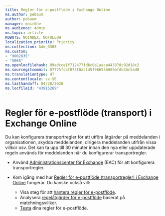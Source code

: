 ```yaml
---
title: Regler för e-postflöde i Exchange Online
ms.author: pebaum
author: pebaum
manager: mnirkhe
ms.audience: Admin
ms.topic: article
ROBOTS: NOINDEX, NOFOLLOW
localization_priority: Priority
ms.collection: Adm_O365
ms.custom:
- "9002635"
- "5068"
ms.openlocfilehash: 09adcce1f7124771d6c0a1aaca44337dc02d18c2
ms.sourcegitcommit: 07725fcaf073f0ac145f98653b989afdb34c5ad0
ms.translationtype: HT
ms.contentlocale: sv-SE
ms.lasthandoff: 04/28/2020
ms.locfileid: "43915269"
---
```

# <a name="mail-flow-transport-rules-in-exchange-online"></a>Regler för e-postflöde (transport) i Exchange Online

Du kan konfigurera transportregler för att utföra åtgärder på meddelanden i organisationen, skydda meddelanden, dirigera meddelanden utifrån vissa villkor osv.  Det kan ta upp till 30 minuter innan den nya eller uppdaterade regeln används för meddelanden när du konfigurerar transportregler.

- Använd [Administrationscenter för Exchange](https://go.microsoft.com/fwlink/p/?linkid=834822) (EAC) för att konfigurera transportregler.

- Kom igång med hur [Regler för e-postflöde (transportregler) i Exchange Online](https://docs.microsoft.com/exchange/security-and-compliance/mail-flow-rules/mail-flow-rules) fungerar. Du kanske också vill:

    - Visa steg för att [hantera regler för e-postflöde](https://docs.microsoft.com/exchange/security-and-compliance/mail-flow-rules/manage-mail-flow-rules).
    - Analysera [regelåtgärder för e-postflöde](https://docs.microsoft.com/exchange/security-and-compliance/mail-flow-rules/mail-flow-rule-actions) baserat på matchningsvillkor.
    - [Testa](https://docs.microsoft.com/exchange/security-and-compliance/mail-flow-rules/test-mail-flow-rules) dina regler för e-postflöde.
